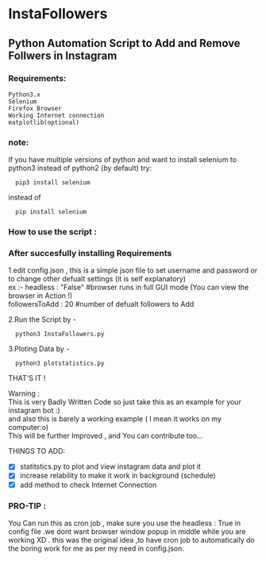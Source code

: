 # InstaFollowers

## Python Automation Script to Add and Remove Follwers in Instagram

### Requirements:
```
Python3.x
Selenium
Firefox Browser
Working Internet connection
matplotlib(optional)
```
### note:
If you have multiple versions of python and want to install selenium to python3 instead of python2 (by default)
try:
```
  pip3 install selenium
```

instead of
```
  pip install selenium
```

### How to use the script :

### After succesfully installing Requirements

1.edit config.json , this is a simple json file to set username and password or to change other defualt settings (it is self explanatory)  
ex :- headless : "False"  #browser runs in full GUI mode (You can view the browser in Action !)  
      followersToAdd : 20  #number of defualt followers to Add  

2.Run the Script by -  
```
  python3 InstaFollowers.py  
```  
3.Ploting Data by -
```
  python3 plotstatistics.py
```
THAT'S IT !  

Warning :  
  This is very Badly Written Code so just take this as an example for your instagram bot :)  
  and also this is barely a working example ( I mean it works on my computer:o)  
  This will be further Improved , and You can contribute too...

THINGS TO ADD:  
- [x] statitstics.py to plot and view instagram data and plot it
- [x] increase relability to make it work in background (schedule)  
- [x] add method to check Internet Connection

### PRO-TIP :

You Can run this as cron job , make sure you use the headless : True in config file .we dont want   browser window popup in middle while you are working XD . this was the original idea ,to have cron  job
to automatically do the boring work for me as per my need in config.json. 
